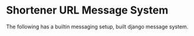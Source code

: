 # Shortener URL Message System

The following has a builtin messaging setup, built django message system.